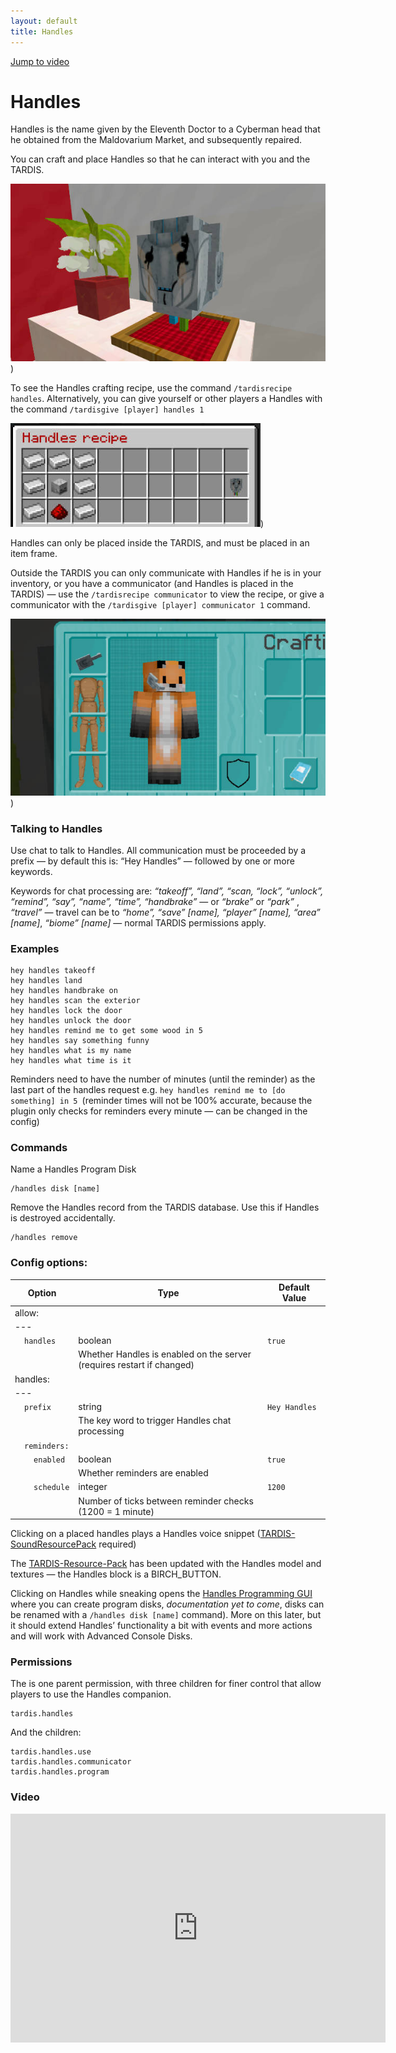 ```yaml
---
layout: default
title: Handles
---
```


[Jump to video](#video)

# Handles

Handles is the name given by the Eleventh Doctor to a Cyberman head that he obtained from the Maldovarium Market, and
subsequently repaired.

You can craft and place Handles so that he can interact with you and the TARDIS.

![Handles](/images/docs/handles.jpg))

To see the Handles crafting recipe, use the command `/tardisrecipe handles`. Alternatively, you can give yourself or
other players a Handles with the command `/tardisgive [player] handles 1`

![Handles recipe](/images/docs/handles_recipe.jpg))

Handles can only be placed inside the TARDIS, and must be placed in an item frame.

<a id="communicator"></a>Outside the TARDIS you can only communicate with Handles if he is in your inventory, or you have a communicator (and
Handles is placed in the TARDIS) — use the `/tardisrecipe communicator` to view the recipe, or give a communicator with
the `/tardisgive [player] communicator 1` command.

![Comunicator](/images/docs/communicator.jpg))

### Talking to Handles

Use chat to talk to Handles. All communication must be proceeded by a prefix — by default this is: “Hey Handles” —
followed by one or more keywords.

Keywords for chat processing are: _“takeoff”, “land”, “scan, “lock”, “unlock”, “remind”, “say”, “name”, “time”,
“handbrake”_ — or _“brake”_ or _“park”_ , _“travel”_ — travel can be to _“home”, “save” [name], “player” [name],
“area” [name]_, _“biome” [name]_ — normal TARDIS permissions apply.

### Examples

    hey handles takeoff
    hey handles land
    hey handles handbrake on
    hey handles scan the exterior
    hey handles lock the door
    hey handles unlock the door
    hey handles remind me to get some wood in 5
    hey handles say something funny
    hey handles what is my name
    hey handles what time is it

Reminders need to have the number of minutes (until the reminder) as the last part of the handles request
e.g. `hey handles remind me to [do something] in 5 `(reminder times will not be 100% accurate, because the plugin only
checks for reminders every minute — can be changed in the config)

### Commands

Name a Handles Program Disk

    /handles disk [name]

Remove the Handles record from the TARDIS database. Use this if Handles is destroyed accidentally.

    /handles remove

### Config options:

| Option                                                     | Type                                                                   | Default Value |
|------------------------------------------------------------|------------------------------------------------------------------------|---------------|
| allow:                                                     |
| ---                                                        |
| &nbsp;&nbsp;&nbsp;&nbsp;`handles`                          | boolean                                                                | `true`        |
| &nbsp;                                                     | Whether Handles is enabled on the server (requires restart if changed) |
| handles:                                                   |
| ---                                                        |
| &nbsp;&nbsp;&nbsp;&nbsp;`prefix`                           | string                                                                 | `Hey Handles` |
| &nbsp;                                                     | The key word to trigger Handles chat processing                        |
| &nbsp;&nbsp;&nbsp;&nbsp;`reminders:`                       |
| &nbsp;&nbsp;&nbsp;&nbsp;&nbsp;&nbsp;&nbsp;&nbsp;`enabled`  | boolean                                                                | `true`        |
| &nbsp;                                                     | Whether reminders are enabled                                          |
| &nbsp;&nbsp;&nbsp;&nbsp;&nbsp;&nbsp;&nbsp;&nbsp;`schedule` | integer                                                                | `1200`        |
| &nbsp;                                                     | Number of ticks between reminder checks (1200 = 1 minute)              |

Clicking on a placed handles plays a Handles voice
snippet ([TARDIS-SoundResourcePack](https://github.com/eccentricdevotion/TARDIS-SoundResourcePack/) required)

The [TARDIS-Resource-Pack](https://github.com/eccentricdevotion/TARDIS-Resource-Pack) has been updated with the Handles
model and textures — the Handles block is a BIRCH\_BUTTON.

Clicking on Handles while sneaking opens the [Handles Programming GUI](handles-programming.html) where you can create
program disks, _documentation yet to come_, disks can be renamed with a `/handles disk [name]` command). More on this
later, but it should extend Handles’ functionality a bit with events and more actions and will work with Advanced
Console Disks.

### Permissions

The is one parent permission, with three children for finer control that allow players to use the Handles companion.

    tardis.handles

And the children:

    tardis.handles.use
    tardis.handles.communicator
    tardis.handles.program

### Video

<iframe width="600" height="366" src="https://www.youtube.com/embed/pyJQHvxqpA8?rel=0" frameborder="0" allowfullscreen></iframe>
